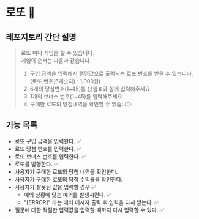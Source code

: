 # 로또 🎰

## 레포지토리 간단 설명

> 로또 미니 게임을 할 수 있습니다.  
> 게임의 순서는 다음과 같습니다.
> 1. 구입 금액을 입력해서 랜덤값으로 출력되는 로또 번호를 받을 수 있습니다.(로또 번호(6개숫자) : 1,000원)
> 2. 6개의 당첨번호(1~45)를 (,)쉼표와 함께 입력해주세요.
> 3. 1개의 보너스 번호(1~45)를 입력해주세요.
> 4. 구매한 로또의 당첨내역을 확인할 수 있습니다.

## 기능 목록 

- 로또 구입 금액을 입력한다. ✅
- 로또 당첨 번호를 입력한다. ✅
- 로또 보너스 번호를 입력한다. ✅
- 로또를 발행한다. ✅
- 사용자가 구매한 로또의 당첨 내역을 확인한다.
- 사용자가 구매한 로또의 당첨 수익률을 확인한다.
- 사용자가 잘못된 값을 입력할 경우  ✅
  - 예외 상황에 맞는 예외를 발생시킨다. ✅
  - "[ERROR]" 라는 에러 메시지 출력 후 입력을 다시 받는다. ✅
- 질문에 대한 적절한 입력값을 입력할 때까지 다시 입력할 수 있다. ✅